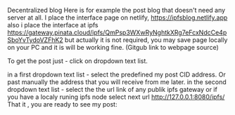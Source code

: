 Decentralized blog
 Here is for example the post blog that doesn't need any server at all. I place the interface page on netlify, https://ipfsblog.netlify.app
 also i place the interface at ipfs https://gateway.pinata.cloud/ipfs/QmPsp3WXwRyNghtkXRg7eFcxNdcCe4pSboYvTydoVZFhK2 but actually it is not required, you may save page locally on your PC and it is will be working fine. (Gitgub link to webpage source)

To get the post just - click on dropdown text list.

in a first dropdown text list - select the predefined my post CID address. Or past manually the address that you will receive from me later.
in the second dropdown text list - select the the url link of any publik ipfs gateway or if you have a localy runing ipfs node select next url http://127.0.0.1:8080/ipfs/
That it , you are ready to see my post:
